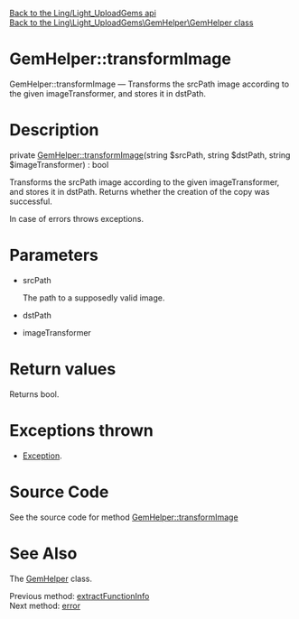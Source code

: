 [Back to the Ling/Light_UploadGems api](https://github.com/lingtalfi/Light_UploadGems/blob/master/doc/api/Ling/Light_UploadGems.md)<br>
[Back to the Ling\Light_UploadGems\GemHelper\GemHelper class](https://github.com/lingtalfi/Light_UploadGems/blob/master/doc/api/Ling/Light_UploadGems/GemHelper/GemHelper.md)


GemHelper::transformImage
================



GemHelper::transformImage — Transforms the srcPath image according to the given imageTransformer, and stores it in dstPath.




Description
================


private [GemHelper::transformImage](https://github.com/lingtalfi/Light_UploadGems/blob/master/doc/api/Ling/Light_UploadGems/GemHelper/GemHelper/transformImage.md)(string $srcPath, string $dstPath, string $imageTransformer) : bool




Transforms the srcPath image according to the given imageTransformer, and stores it in dstPath.
Returns whether the creation of the copy was successful.

In case of errors throws exceptions.




Parameters
================


- srcPath

    The path to a supposedly valid image.

- dstPath

    

- imageTransformer

    


Return values
================

Returns bool.


Exceptions thrown
================

- [Exception](http://php.net/manual/en/class.exception.php).&nbsp;







Source Code
===========
See the source code for method [GemHelper::transformImage](https://github.com/lingtalfi/Light_UploadGems/blob/master/GemHelper/GemHelper.php#L549-L574)


See Also
================

The [GemHelper](https://github.com/lingtalfi/Light_UploadGems/blob/master/doc/api/Ling/Light_UploadGems/GemHelper/GemHelper.md) class.

Previous method: [extractFunctionInfo](https://github.com/lingtalfi/Light_UploadGems/blob/master/doc/api/Ling/Light_UploadGems/GemHelper/GemHelper/extractFunctionInfo.md)<br>Next method: [error](https://github.com/lingtalfi/Light_UploadGems/blob/master/doc/api/Ling/Light_UploadGems/GemHelper/GemHelper/error.md)<br>

